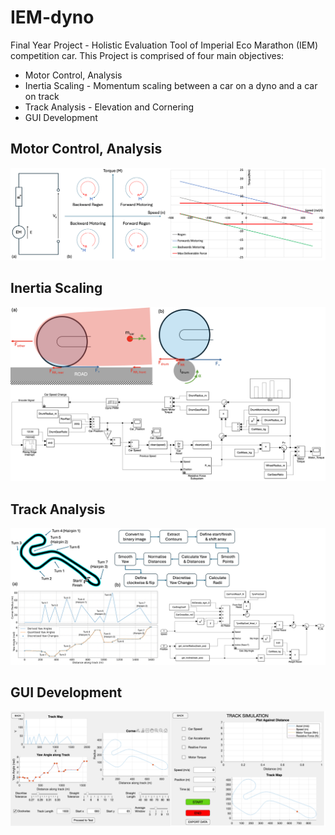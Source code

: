 # IEM-dyno
 Final Year Project - Holistic Evaluation Tool of Imperial Eco Marathon (IEM) competition car. 
 This Project is comprised of four main objectives:
- Motor Control, Analysis
- Inertia Scaling - Momentum scaling between a car on a dyno and a car on track
- Track Analysis - Elevation and Cornering
- GUI Development

 ## Motor Control, Analysis

![Motor Analysis](Images/Motor_Analysis.png)

 ## Inertia Scaling

![Inertia Scaling](Images/Inertia_Scaling.png)

 ## Track Analysis

![Track Analysis](Images/Track_Analysis.png)

 ## GUI Development

![GUI Development](Images/GUI.png)